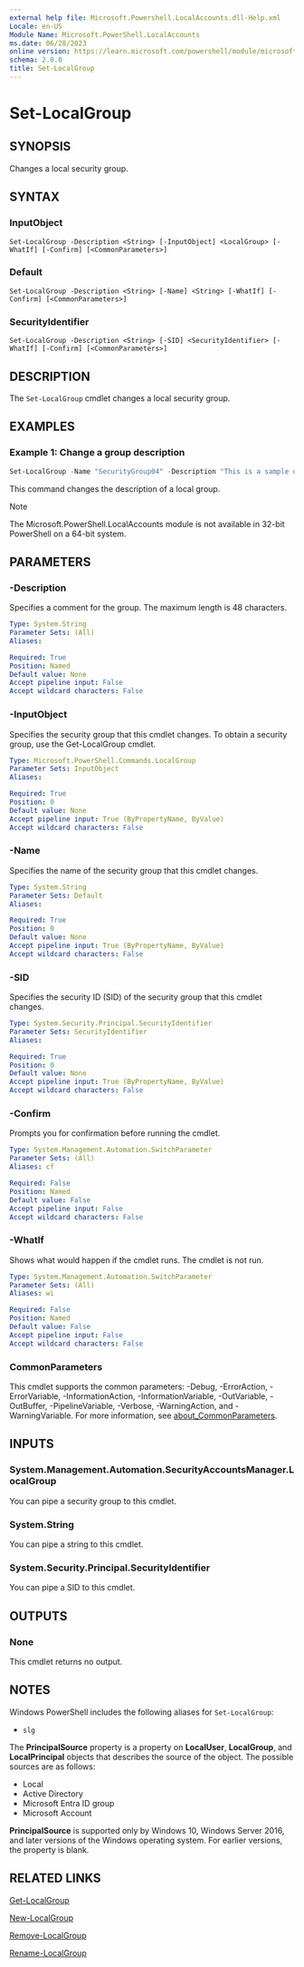 ```yaml
---
external help file: Microsoft.Powershell.LocalAccounts.dll-Help.xml
Locale: en-US
Module Name: Microsoft.PowerShell.LocalAccounts
ms.date: 06/28/2023
online version: https://learn.microsoft.com/powershell/module/microsoft.powershell.localaccounts/set-localgroup?view=powershell-5.1&WT.mc_id=ps-gethelp
schema: 2.0.0
title: Set-LocalGroup
---
```


# Set-LocalGroup

## SYNOPSIS

Changes a local security group.

## SYNTAX

### InputObject

```
Set-LocalGroup -Description <String> [-InputObject] <LocalGroup> [-WhatIf] [-Confirm] [<CommonParameters>]
```

### Default

```
Set-LocalGroup -Description <String> [-Name] <String> [-WhatIf] [-Confirm] [<CommonParameters>]
```

### SecurityIdentifier

```
Set-LocalGroup -Description <String> [-SID] <SecurityIdentifier> [-WhatIf] [-Confirm] [<CommonParameters>]
```

## DESCRIPTION

The `Set-LocalGroup` cmdlet changes a local security group.

## EXAMPLES

### Example 1: Change a group description

```powershell
Set-LocalGroup -Name "SecurityGroup04" -Description "This is a sample description."
```

This command changes the description of a local group.

> [!NOTE]
> The Microsoft.PowerShell.LocalAccounts module is not available in 32-bit PowerShell on a 64-bit
> system.

## PARAMETERS

### -Description

Specifies a comment for the group. The maximum length is 48 characters.

```yaml
Type: System.String
Parameter Sets: (All)
Aliases:

Required: True
Position: Named
Default value: None
Accept pipeline input: False
Accept wildcard characters: False
```

### -InputObject

Specifies the security group that this cmdlet changes. To obtain a security group, use the
Get-LocalGroup cmdlet.

```yaml
Type: Microsoft.PowerShell.Commands.LocalGroup
Parameter Sets: InputObject
Aliases:

Required: True
Position: 0
Default value: None
Accept pipeline input: True (ByPropertyName, ByValue)
Accept wildcard characters: False
```

### -Name

Specifies the name of the security group that this cmdlet changes.

```yaml
Type: System.String
Parameter Sets: Default
Aliases:

Required: True
Position: 0
Default value: None
Accept pipeline input: True (ByPropertyName, ByValue)
Accept wildcard characters: False
```

### -SID

Specifies the security ID (SID) of the security group that this cmdlet changes.

```yaml
Type: System.Security.Principal.SecurityIdentifier
Parameter Sets: SecurityIdentifier
Aliases:

Required: True
Position: 0
Default value: None
Accept pipeline input: True (ByPropertyName, ByValue)
Accept wildcard characters: False
```

### -Confirm

Prompts you for confirmation before running the cmdlet.

```yaml
Type: System.Management.Automation.SwitchParameter
Parameter Sets: (All)
Aliases: cf

Required: False
Position: Named
Default value: False
Accept pipeline input: False
Accept wildcard characters: False
```

### -WhatIf

Shows what would happen if the cmdlet runs. The cmdlet is not run.

```yaml
Type: System.Management.Automation.SwitchParameter
Parameter Sets: (All)
Aliases: wi

Required: False
Position: Named
Default value: False
Accept pipeline input: False
Accept wildcard characters: False
```

### CommonParameters

This cmdlet supports the common parameters: -Debug, -ErrorAction, -ErrorVariable,
-InformationAction, -InformationVariable, -OutVariable, -OutBuffer, -PipelineVariable, -Verbose,
-WarningAction, and -WarningVariable. For more information, see [about_CommonParameters](https://go.microsoft.com/fwlink/?LinkID=113216).

## INPUTS

### System.Management.Automation.SecurityAccountsManager.LocalGroup

You can pipe a security group to this cmdlet.

### System.String

You can pipe a string to this cmdlet.

### System.Security.Principal.SecurityIdentifier

You can pipe a SID to this cmdlet.

## OUTPUTS

### None

This cmdlet returns no output.

## NOTES

Windows PowerShell includes the following aliases for `Set-LocalGroup`:

- `slg`

The **PrincipalSource** property is a property on **LocalUser**, **LocalGroup**, and
**LocalPrincipal** objects that describes the source of the object. The possible sources are as
follows:

- Local
- Active Directory
- Microsoft Entra ID group
- Microsoft Account

**PrincipalSource** is supported only by Windows 10, Windows Server 2016, and later versions of the
Windows operating system. For earlier versions, the property is blank.

## RELATED LINKS

[Get-LocalGroup](Get-LocalGroup.md)

[New-LocalGroup](New-LocalGroup.md)

[Remove-LocalGroup](Remove-LocalGroup.md)

[Rename-LocalGroup](Rename-LocalGroup.md)
